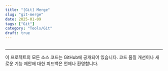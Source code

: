 ```yaml
---
title: "[Git] Merge"
slug: "git-merge"
date: 2025-01-09
tags: ["Git"]
category: "Tools/Git"
draft: true
---
```

## 

---
이 프로젝트의 모든 소스 코드는 GitHub에 공개되어 있습니다. 코드 품질 개선이나 새로운 기능 제안에 대한 피드백은 언제나 환영합니다.